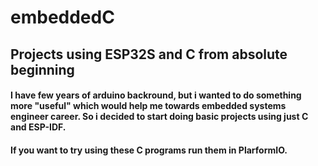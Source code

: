 # embeddedC
## Projects using ESP32S and C from absolute beginning
#### I have few years of arduino backround, but i wanted to do something more "useful" which would help me towards embedded systems engineer career. So i decided to start doing basic projects using just C and ESP-IDF. 
#### If you want to try using these C programs run them in PlarformIO. 
